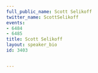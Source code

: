 ---
full_public_name: Scott Selikoff
twitter_name: ScottSelikoff
events:
- 6484
- 6485
title: Scott Selikoff
layout: speaker_bio
id: 3403

---
